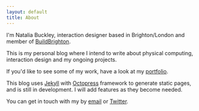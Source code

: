 ```yaml
---
layout: default
title: About
---
```

I'm Natalia Buckley, interaction designer based in Brighton/London and member of [BuildBrighton][]. 

This is my personal blog where I intend to write about physical computing, interaction design and my ongoing projects.

If you'd like to see some of my work, have a look at my [portfolio][].

This blog uses [Jekyll][] with [Octopress][] framework to generate static pages, and is still in development. I will add features as they become needed.

You can get in touch with my by [email][] or [Twitter][].


[BuildBrighton]: http://www.buildbrighton.com/
[portfolio]: http://nataliabuckley.co.uk 
[Jekyll]: https://github.com/mojombo/jekyll/wiki
[email]: mailto:natalia.buckley@gmail.com
[Twitter]: http://twitter.com/ntlk
[Octopress]: http://octopress.org/